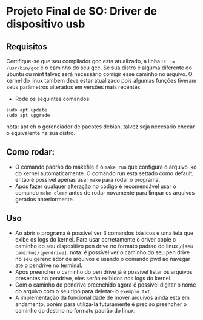 # Projeto Final de SO: Driver de dispositivo usb

## Requisitos

Certifique-se que seu compilador gcc esta atualizado, a linha `CC := /usr/bin/gcc` é o caminho do seu gcc. Se sua distro é alguma diferente do ubuntu ou mint talvez será necessário corrigir esse caminho no arquivo.
O kernel do linux tambem deve estar atualizado pois algumas funções tiveram seus parâmetros alterados em versões mais recentes.

* Rode os seguintes comandos:

```
sudo apt update
sudo apt upgrade
```
nota: apt eh o gerenciador de pacotes debian, talvez seja necesário checar o equivalente na sua distro.

## Como rodar:
* O comando padrão do makefile é o `make run` que configura o arquivo .ko do kernel automaticamente. O comando run está settado como default, então é possível apenas usar `make` para rodar o programa.
* Após fazer qualquer alteração no código é recomendável usar o comando `make clean` antes de rodar novamente para limpar os arquivos gerados anteriormente.

## Uso
* Ao abrir o programa é possível ver 3 comandos básicos e uma tela que exibe os logs do kernel.
Para usar corretamente o driver copie o caminho do seu dispositivo pen drive no formato padrao do linux `/[seu caminho]/[pendrive]`.
nota: é possível ver o caminho do seu pen drive no seu gerenciador de arquivos e usando o comando pwd ao navegar ate o pendrive no terminal.
* Após preencher o caminho do pen drive já é possível listar os arquivos presentes no pendrive, eles serão exibidos nos logs do kernel.
* Com o caminho do pendrive preenchido agora é possível digitar o nome do arquivo com o seu tipo para deletar-lo `exemplo.txt`.
* A implementação da funcionalidade de mover arquivos ainda está em andamento, porém para utiliza-la futuramente é preciso preencher o caminho do destino no formato padrão do linux.
  

